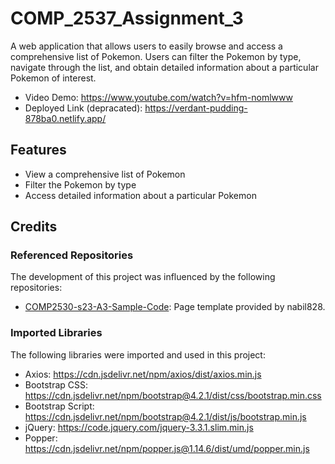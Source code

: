 # COMP_2537_Assignment_3

A web application that allows users to easily browse and access a comprehensive list of Pokemon. Users can filter the Pokemon by type, navigate through the list, and obtain detailed information about a particular Pokemon of interest.

- Video Demo: https://www.youtube.com/watch?v=hfm-nomlwww
- Deployed Link (depracated): https://verdant-pudding-878ba0.netlify.app/ 

## Features
 - View a comprehensive list of Pokemon
 - Filter the Pokemon by type
 - Access detailed information about a particular Pokemon

## Credits

### Referenced Repositories

The development of this project was influenced by the following repositories:

- [COMP2530-s23-A3-Sample-Code](https://github.com/nabil828/COMP2530-s23-A3-Sample-Code): Page template provided by nabil828.

### Imported Libraries

The following libraries were imported and used in this project:

- Axios: https://cdn.jsdelivr.net/npm/axios/dist/axios.min.js 
- Bootstrap CSS: https://cdn.jsdelivr.net/npm/bootstrap@4.2.1/dist/css/bootstrap.min.css
- Bootstrap Script: https://cdn.jsdelivr.net/npm/bootstrap@4.2.1/dist/js/bootstrap.min.js
- jQuery: https://code.jquery.com/jquery-3.3.1.slim.min.js
- Popper: https://cdn.jsdelivr.net/npm/popper.js@1.14.6/dist/umd/popper.min.js
